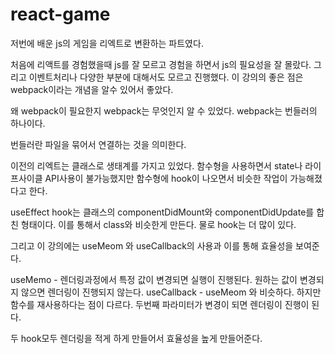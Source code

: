 # react-game

저번에 배운 js의 게임을 리엑트로 변환하는 파트였다.

처음에 리액트를 경험했을때 
js를 잘 모르고 경험을 하면서 js의 필요성을 잘 몰랐다. 그리고 이벤트처리나 다양한 부분에 대해서도 모르고 진행했다.
이 강의의 좋은 점은 webpack이라는 개념을 알수 있어서 좋았다.

왜 webpack이 필요한지 webpack는 무엇인지 알 수 있었다.
webpack는 번들러의 하나이다.

번들러란 파일을 묶어서 연결하는 것을 의미한다.

이전의 리엑트는 클래스로 생태계를 가지고 있었다. 함수형을 사용하면서 state나 라이프사이클 API사용이 불가능했지만
함수형에 hook이 나오면서 비슷한 작업이 가능해졌다고 한다.

useEffect hook는 클래스의 componentDidMount와 componentDidUpdate를 합친 형태이다. 이를 통해서 class와 비슷한게 만든다.
물로 hook는 더 많이 있다. 

그리고 이 강의에는 useMeom 와 useCallback의 사용과 이를 통해 효율성을 보여준다.

useMemo - 렌더링과정에서 특정 값이 변경되면 실행이 진행된다. 원하는 값이 변경되지 않으면 렌더링이 진행되지 않는다.
useCallback - useMeom 와 비슷하다. 하지만 함수를 재사용하다는 점이 다르다. 두번째 파라미터가 변경이 되면 렌더링이 진행이 된다.

두 hook모두 렌더링을 적게 하게 만들어서 효율성을 높게 만들어준다. 
